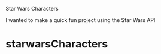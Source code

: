 Star Wars Characters

I wanted to make a quick fun project using the Star Wars API

# starwarsCharacters

